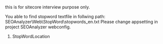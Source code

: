 this is for sitecore interview purpose only.

You able to find stopword textfile in follwing path: SEOAnalyzer\Web\StopWord\stopwords_en.txt
Please change appsetting in project SEOAnalyzer webconfig. 

1. StopWordLocation